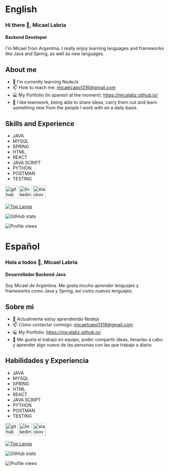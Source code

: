 # English
### Hi there 👋, Micael Labria
#### Backend Developer
I'm Micael from Argentina. I really enjoy learning languages and frameworks like Java and Spring, as well as new languages.

## About me
- 🌱 I’m currently learning NodeJs
- 📫 How to reach me: micaelcapo1316@gmail.com 
- 💻 My Portfolio (In spanish at the moment): https://micalabz.github.io/
- 🤝 I like teamwork, being able to share ideas, carry them out and learn something new from the people I work with on a daily basis.

## Skills and Experience

- JAVA 
- MYSQL 
- SPRING  
- HTML  
- REACT
- JAVA SCRIPT  
- PYTHON
- POSTMAN
- TESTING

[<img src='https://cdn.jsdelivr.net/npm/simple-icons@3.0.1/icons/github.svg' alt='github' height='40'>](https://github.com/MicaLabz) 
[<img src='https://cdn.jsdelivr.net/npm/simple-icons@3.0.1/icons/linkedin.svg' alt='linkedin' height='40'>](https://www.linkedin.com/in/micael-fabian-labria/)  [<img src='https://cdn.jsdelivr.net/npm/simple-icons@3.0.1/icons/stackoverflow.svg' alt='stackoverflow' height='40'>](https://stackoverflow.com/users/17818581)  

[![Top Langs](https://github-readme-stats.vercel.app/api/top-langs/?username=MicaLabz)](https://github.com/anuraghazra/github-readme-stats)

![GitHub stats](https://github-readme-stats.vercel.app/api?username=MicaLabz&show_icons=true)  

![Profile views](https://gpvc.arturio.dev/MicaLabz)  

# Español
### Hola a todos 👋, Micael Labria
#### Desarrollador Backend Java
Soy Micael de Argentina. Me gusta mucho aprender lenguajes y frameworks como Java y Spring, así como nuevos lenguajes.

## Sobre mi

- 🌱 Actualmente estoy aprendiendo Nodejs
- 📫 Cómo contactar conmigo: micaelcapo1316@gmail.com 
- 💻 My Portfolio: https://micalabz.github.io/
- 🤝 Me gusta el trabajo en equipo, poder compartir ideas, llevarlas a cabo y aprender algo nuevo de las personas con las que trabajo a diario.

## Habilidades y Experiencia

- JAVA 
- MYSQL 
- SPRING  
- HTML  
- REACT
- JAVA SCRIPT  
- PYTHON
- POSTMAN
- TESTING

[<img src='https://cdn.jsdelivr.net/npm/simple-icons@3.0.1/icons/github.svg' alt='github' height='40'>](https://github.com/MicaLabz)  [<img src='https://cdn.jsdelivr.net/npm/simple-icons@3.0.1/icons/linkedin.svg' alt='linkedin' height='40'>](https://www.linkedin.com/in/micael-fabian-labria/)  [<img src='https://cdn.jsdelivr.net/npm/simple-icons@3.0.1/icons/stackoverflow.svg' alt='stackoverflow' height='40'>](https://stackoverflow.com/users/17818581)  

[![Top Langs](https://github-readme-stats.vercel.app/api/top-langs/?username=MicaLabz)](https://github.com/anuraghazra/github-readme-stats)

![GitHub stats](https://github-readme-stats.vercel.app/api?username=MicaLabz&show_icons=true)  

![Profile views](https://gpvc.arturio.dev/MicaLabz)  


